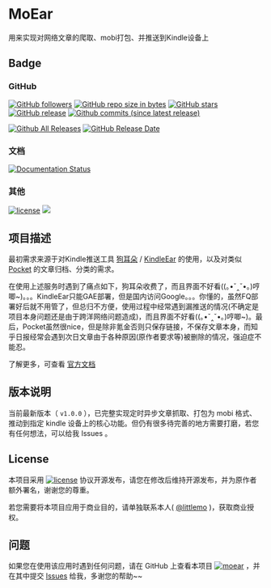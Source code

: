# MoEar

用来实现对网络文章的爬取、mobi打包、并推送到Kindle设备上

## Badge

### GitHub

[![GitHub followers](https://img.shields.io/github/followers/littlemo.svg?label=github%20follow)](https://github.com/littlemo)
[![GitHub repo size in bytes](https://img.shields.io/github/repo-size/littlemo/moear.svg)](https://github.com/littlemo/moear)
[![GitHub stars](https://img.shields.io/github/stars/littlemo/moear.svg?label=github%20stars)](https://github.com/littlemo/moear)
[![GitHub release](https://img.shields.io/github/release/littlemo/moear.svg)](https://github.com/littlemo/moear/releases)
[![Github commits (since latest release)](https://img.shields.io/github/commits-since/littlemo/moear/latest.svg)](https://github.com/littlemo/moear)

[![Github All Releases](https://img.shields.io/github/downloads/littlemo/moear/total.svg)](https://github.com/littlemo/moear/releases)
[![GitHub Release Date](https://img.shields.io/github/release-date/littlemo/moear.svg)](https://github.com/littlemo/moear/releases)

### 文档

[![Documentation Status](https://readthedocs.org/projects/moear/badge/?version=latest)](http://moear.readthedocs.io/zh_CN/latest/?badge=latest)

### 其他

[![license](https://img.shields.io/github/license/littlemo/moear.svg)](https://github.com/littlemo/moear)
[![](https://img.shields.io/badge/bitcoin-donate-green.svg)](https://keybase.io/littlemo)

## 项目描述

最初需求来源于对Kindle推送工具 [狗耳朵](http://www.dogear) / [KindleEar](https://github.com/cdhigh/KindleEar) 的使用，以及对类似 [Pocket](https://getpocket.com) 的文章归档、分类的需求。

在使用上述服务时遇到了痛点如下，狗耳朵收费了，而且界面不好看((｡•ˇ‸ˇ•｡)哼唧~)。。。KindleEar只能GAE部署，但是国内访问Google。。。你懂的，虽然FQ部署好后就不用管了，但总归不方便，使用过程中经常遇到漏推送的情况(不确定是项目本身问题还是由于跨洋网络问题造成)，而且界面不好看((｡•ˇ‸ˇ•｡)哼唧~)。最后，Pocket虽然很nice，但是除非氪金否则只保存链接，不保存文章本身，而知乎日报经常会遇到次日文章由于各种原因(原作者要求等)被删除的情况，强迫症不能忍。

了解更多，可查看 [官方文档](http://moear.rtfd.io)

## 版本说明

当前最新版本（ `v1.0.0` ），已完整实现定时异步文章抓取、打包为 mobi 格式、推动到指定 kindle 设备上的核心功能。但仍有很多待完善的地方需要打磨，若您有任何想法，可以给我 Issues 。

## License

本项目采用 [![license](https://img.shields.io/github/license/littlemo/moear.svg)](https://github.com/littlemo/moear) 协议开源发布，请您在修改后维持开源发布，并为原作者额外署名，谢谢您的尊重。

若您需要将本项目应用于商业目的，请单独联系本人( [@littlemo](https://github.com/littlemo) )，获取商业授权。

## 问题

如果您在使用该应用时遇到任何问题，请在 GitHub 上查看本项目 [![moear](https://img.shields.io/badge/Repo-MoEar-brightgreen.svg)](https://github.com/littlemo/moear) ，并在其中提交 [Issues](https://github.com/littlemo/moear/issues) 给我，多谢您的帮助~~
